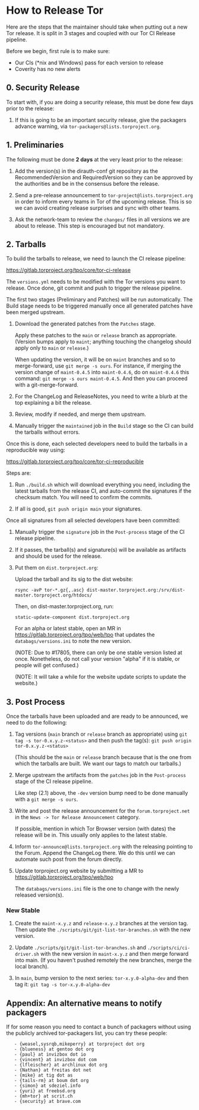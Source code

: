 # How to Release Tor

Here are the steps that the maintainer should take when putting out a
new Tor release. It is split in 3 stages and coupled with our Tor CI Release
pipeline.

Before we begin, first rule is to make sure:

   - Our CIs (*nix and Windows) pass for each version to release
   - Coverity has no new alerts

## 0. Security Release

To start with, if you are doing a security release, this must be done few days
prior to the release:

   1. If this is going to be an important security release, give the packagers
      advance warning, via `tor-packagers@lists.torproject.org`.


## 1. Preliminaries

The following must be done **2 days** at the very least prior to the release:

   1. Add the version(s) in the dirauth-conf git repository as the
      RecommendedVersion and RequiredVersion so they can be approved by the
      authorities and be in the consensus before the release.

   2. Send a pre-release announcement to `tor-project@lists.torproject.org` in
      order to inform every teams in Tor of the upcoming release. This is so
      we can avoid creating release surprises and sync with other teams.

   3. Ask the network-team to review the `changes/` files in all versions we
      are about to release. This step is encouraged but not mandatory.


## 2. Tarballs

To build the tarballs to release, we need to launch the CI release pipeline:

   https://gitlab.torproject.org/tpo/core/tor-ci-release

The `versions.yml` needs to be modified with the Tor versions you want to
release. Once done, git commit and push to trigger the release pipeline.

The first two stages (Preliminary and Patches) will be run automatically. The
Build stage needs to be triggered manually once all generated patches have
been merged upstream.

   1. Download the generated patches from the `Patches` stage.

      Apply these patches to the `main` or `release` branch as appropriate.
      (Version bumps apply to `maint`; anything touching the changelog should
      apply only to `main` or `release`.)

      When updating the version, it will be on `maint` branches and so to
      merge-forward, use `git merge -s ours`. For instance, if merging the
      version change of `maint-0.4.5` into `maint-0.4.6`, do on `maint-0.4.6`
      this command: `git merge -s ours maint-0.4.5`. And then you can proceed
      with a git-merge-forward.

   2. For the ChangeLog and ReleaseNotes, you need to write a blurb at the top
      explaining a bit the release.

   3. Review, modify if needed, and merge them upstream.

   4. Manually trigger the `maintained` job in the `Build` stage so the CI can
      build the tarballs without errors.

Once this is done, each selected developers need to build the tarballs in a
reproducible way using:

   https://gitlab.torproject.org/tpo/core/tor-ci-reproducible

Steps are:

   1. Run `./build.sh` which will download everything you need, including the
      latest tarballs from the release CI, and auto-commit the signatures if
      the checksum match. You will need to confirm the commits.

   2. If all is good, `git push origin main` your signatures.

Once all signatures from all selected developers have been committed:

   1. Manually trigger the `signature` job in the `Post-process` stage of the
      CI release pipeline.

   2. If it passes, the tarball(s) and signature(s) will be available as
      artifacts and should be used for the release.

   3. Put them on `dist.torproject.org`:

      Upload the tarball and its sig to the dist website:

         `rsync -avP tor-*.gz{,.asc} dist-master.torproject.org:/srv/dist-master.torproject.org/htdocs/`

      Then, on dist-master.torproject.org, run:

         `static-update-component dist.torproject.org`

      For an alpha or latest stable, open an MR in
      https://gitlab.torproject.org/tpo/web/tpo that updates the
      `databags/versions.ini` to note the new version.

      (NOTE: Due to #17805, there can only be one stable version listed at once.
      Nonetheless, do not call your version "alpha" if it is stable, or people
      will get confused.)

      (NOTE: It will take a while for the website update scripts to update the
      website.)


## 3. Post Process

Once the tarballs have been uploaded and are ready to be announced, we need to
do the following:

   1. Tag versions (`main` branch or `release` branch as appropriate) using
      `git tag -s tor-0.x.y.z-<status>` and then push the tag(s):
      `git push origin tor-0.x.y.z-<status>`

      (This should be the `main` or `release` branch because that is the one
      from which the tarballs are built.  We want our tags to match our
      tarballs.)

   2. Merge upstream the artifacts from the `patches` job in the
      `Post-process` stage of the CI release pipeline.

      Like step (2.1) above, the `-dev` version bump need to be done manually
      with a `git merge -s ours`.

   3. Write and post the release announcement for the `forum.torproject.net`
      in the `News -> Tor Release Announcement` category.

      If possible, mention in which Tor Browser version (with dates) the
      release will be in. This usually only applies to the latest stable.

   4. Inform `tor-announce@lists.torproject.org` with the releasing pointing to
      the Forum. Append the ChangeLog there. We do this until we can automate
      such post from the forum directly.

   5. Update torproject.org website by submitting a MR to
      https://gitlab.torproject.org/tpo/web/tpo

      The `databags/versions.ini` file is the one to change with the newly
      released version(s).

### New Stable

   1. Create the `maint-x.y.z` and `release-x.y.z` branches at the version
      tag. Then update the `./scripts/git/git-list-tor-branches.sh` with the
      new version.

   2. Update `./scripts/git/git-list-tor-branches.sh` and
      `./scripts/ci/ci-driver.sh` with the new version in `maint-x.y.z` and
      then merge forward into main. (If you haven't pushed remotely the new
      branches, merge the local branch).

   3. In `main`, bump version to the next series: `tor-x.y.0-alpha-dev` and
      then tag it: `git tag -s tor-x.y.0-alpha-dev`

## Appendix: An alternative means to notify packagers

If for some reason you need to contact a bunch of packagers without
using the publicly archived tor-packagers list, you can try these
people:

       - {weasel,sysrqb,mikeperry} at torproject dot org
       - {blueness} at gentoo dot org
       - {paul} at invizbox dot io
       - {vincent} at invizbox dot com
       - {lfleischer} at archlinux dot org
       - {Nathan} at freitas dot net
       - {mike} at tig dot as
       - {tails-rm} at boum dot org
       - {simon} at sdeziel.info
       - {yuri} at freebsd.org
       - {mh+tor} at scrit.ch
       - {security} at brave.com
